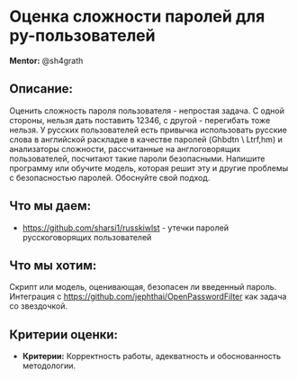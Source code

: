 # Оценка сложности паролей для ру-пользователей
**Mentor:** @sh4grath

## Описание:
Оценить сложность пароля пользователя - непростая задача. С одной стороны, нельзя дать поставить 12346, с другой - перегибать тоже нельзя. У русских пользователей есть привычка использовать русские слова в английской раскладке в качестве паролей (Ghbdtn \ Ltrf,hm) и анализаторы сложности, рассчитанные на англоговорящих пользователей, посчитают такие пароли безопасными. Напишите программу или обучите модель, которая решит эту и другие проблемы с безопасностью паролей. Обоснуйте свой подход.

## Что мы даем:
- https://github.com/sharsi1/russkiwlst - утечки паролей русскоговорящих пользователей

## Что мы хотим:
Скрипт или модель, оценивающая, безопасен ли введенный пароль. Интеграция с https://github.com/jephthai/OpenPasswordFilter как задача со звездочкой.

## Критерии оценки:
- **Критерии:** Корректность работы, адекватность и обоснованность методологии.
